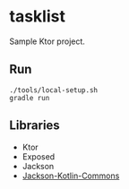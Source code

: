 # tasklist

Sample Ktor project.

## Run

```shell
./tools/local-setup.sh
gradle run
```

## Libraries

* Ktor
* Exposed
* Jackson
* [Jackson-Kotlin-Commons](https://github.com/justincase-jp/Jackson-Kotlin-Commons)
